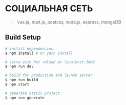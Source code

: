 # СОЦИАЛЬНАЯ СЕТЬ

> vue.js, nuxt.js, postcss, node.js, express, mongoDB

## Build Setup

```bash
# install dependencies
$ npm install # Or yarn install

# serve with hot reload at localhost:3000
$ npm run dev

# build for production and launch server
$ npm run build
$ npm start

# generate static project
$ npm run generate
```
